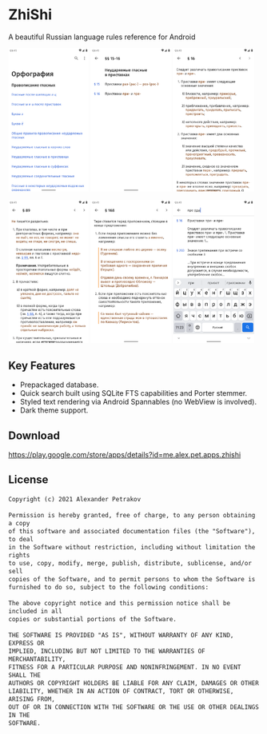 # ZhiShi

A beautiful Russian language rules reference for Android

<p>
   <img src="art/Screenshot_contents.png" alt="drawing" width="32%"/>
   <img src="art/Screenshot_section_1.png" alt="drawing" width="32%"/>
   <img src="art/Screenshot_rule_1.png" alt="drawing" width="32%"/>
</p>
<p>
   <img src="art/Screenshot_rule_2.png" alt="drawing" width="32%"/>
   <img src="art/Screenshot_rule_3.png" alt="drawing" width="32%"/>
   <img src="art/Screenshot_search_2.png" alt="drawing" width="32%"/>
</p>

## Key Features

* Prepackaged database.
* Quick search built using SQLite FTS capabilities and Porter stemmer.
* Styled text rendering via Android Spannables (no WebView is involved).
* Dark theme support.

## Download

https://play.google.com/store/apps/details?id=me.alex.pet.apps.zhishi

## License

```
Copyright (c) 2021 Alexander Petrakov

Permission is hereby granted, free of charge, to any person obtaining a copy
of this software and associated documentation files (the "Software"), to deal
in the Software without restriction, including without limitation the rights
to use, copy, modify, merge, publish, distribute, sublicense, and/or sell
copies of the Software, and to permit persons to whom the Software is
furnished to do so, subject to the following conditions:

The above copyright notice and this permission notice shall be included in all
copies or substantial portions of the Software.

THE SOFTWARE IS PROVIDED "AS IS", WITHOUT WARRANTY OF ANY KIND, EXPRESS OR
IMPLIED, INCLUDING BUT NOT LIMITED TO THE WARRANTIES OF MERCHANTABILITY,
FITNESS FOR A PARTICULAR PURPOSE AND NONINFRINGEMENT. IN NO EVENT SHALL THE
AUTHORS OR COPYRIGHT HOLDERS BE LIABLE FOR ANY CLAIM, DAMAGES OR OTHER
LIABILITY, WHETHER IN AN ACTION OF CONTRACT, TORT OR OTHERWISE, ARISING FROM,
OUT OF OR IN CONNECTION WITH THE SOFTWARE OR THE USE OR OTHER DEALINGS IN THE
SOFTWARE.
```
